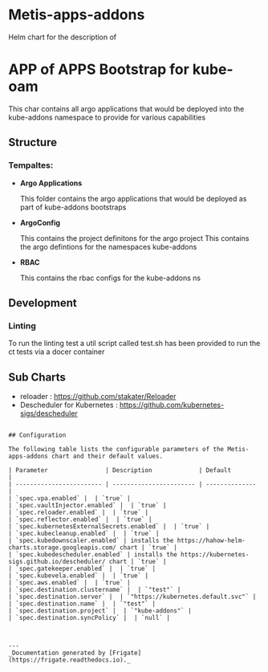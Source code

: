 
Metis-apps-addons
===========

Helm chart for the description of


# APP of APPS Bootstrap for kube-oam

This char contains all argo applications that would be deployed into the kube-addons namespace to provide for various
capabilities

## Structure

### **Tempaltes:**


- **Argo Applications**

    This folder contains the argo applications that would be deployed as part of kube-addons bootstraps

- **ArgoConfig**

    This contains the project definitons  for the argo project
    This  contains the argo defintions for the namespaces kube-addons

- **RBAC**

    This contains the rbac configs for the kube-addons ns

## Development
### Linting
To run the linting test a util script called test.sh has been provided to run the ct tests via a docer container

## Sub Charts
- reloader : https://github.com/stakater/Reloader
- Descheduler for Kubernetes : https://github.com/kubernetes-sigs/descheduler

```

## Configuration

The following table lists the configurable parameters of the Metis-apps-addons chart and their default values.

| Parameter                | Description             | Default        |
| ------------------------ | ----------------------- | -------------- |
| `spec.vpa.enabled` |  | `true` |
| `spec.vaultInjector.enabled` |  | `true` |
| `spec.reloader.enabled` |  | `true` |
| `spec.reflector.enabled` |  | `true` |
| `spec.kubernetesExternalSecrets.enabled` |  | `true` |
| `spec.kubecleanup.enabled` |  | `true` |
| `spec.kubedownscaler.enabled` | installs the https://hahow-helm-charts.storage.googleapis.com/ chart | `true` |
| `spec.kubedescheduler.enabled` | installs the https://kubernetes-sigs.github.io/descheduler/ chart | `true` |
| `spec.gatekeeper.enabled` |  | `true` |
| `spec.kubevela.enabled` |  | `true` |
| `spec.aws.enabled` |  | `true` |
| `spec.destination.clustername` |  | `"test"` |
| `spec.destination.server` |  | `"https://kubernetes.default.svc"` |
| `spec.destination.name` |  | `"test"` |
| `spec.destination.project` |  | `"kube-addons"` |
| `spec.destination.syncPolicy` |  | `null` |



---
_Documentation generated by [Frigate](https://frigate.readthedocs.io)._

